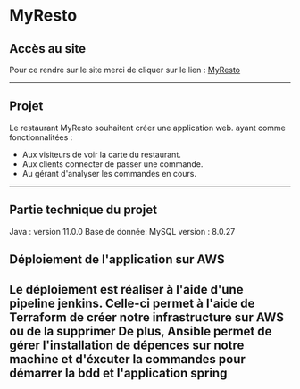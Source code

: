 # MyResto

## Accès au site

Pour ce rendre sur le site merci de cliquer sur le lien : [MyResto](http://3.213.147.10:5000/myresto)


---
## Projet

Le restaurant MyResto souhaitent créer une application web. ayant comme fonctionnalitées :

* Aux visiteurs de voir la carte du restaurant.
* Aux clients connecter de passer une commande.
* Au gérant d'analyser les commandes en cours.


---
## Partie technique du projet

Java : version 11.0.0
Base de donnée: MySQL version : 8.0.27 

## Déploiement de l'application sur AWS

Le déploiement est réaliser à l'aide d'une pipeline jenkins.
Celle-ci permet à l'aide de Terraform de créer notre infrastructure sur AWS ou de la supprimer
De plus, Ansible permet de gérer l'installation de dépences sur notre machine et d'éxcuter la commandes pour démarrer la bdd et l'application spring
---
